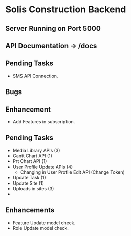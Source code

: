 # Solis Construction Backend

## Server Running on Port 5000
## API Documentation -> /docs

## Pending Tasks
 - SMS API Connection.

## Bugs

## Enhancement
 - Add Features in subscription.

## Pending Tasks
 - Media Library APIs (3)
 - Gantt Chart API (1)
 - Prt Chart API (1)
 - User Profile Update APIs (4)
    - Changing in User Profile Edit API (Change Token)
 - Update Task (1)
 - Update Site (1)
 - Uploads in sites (3)
 - 

## Enhancements
 - Feature Update model check.
 - Role Update model check.
